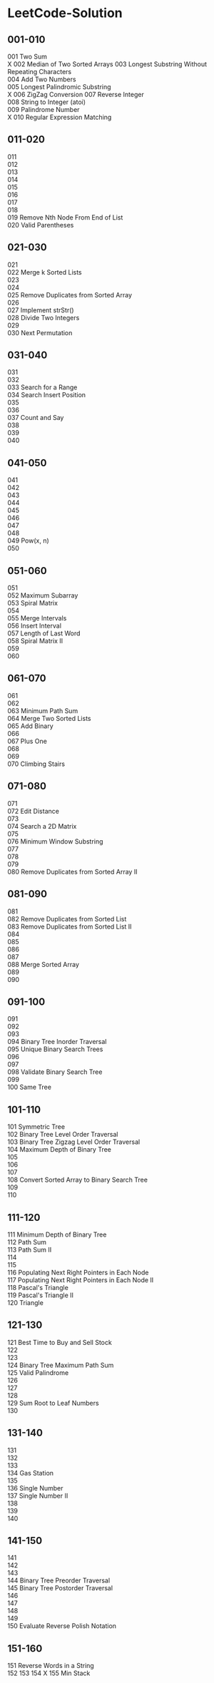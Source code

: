LeetCode-Solution
=================  

001-010  
-------  
001 Two Sum  
X 002 Median of Two Sorted Arrays
003 Longest Substring Without Repeating Characters  
004 Add Two Numbers  
005 Longest Palindromic Substring  
X 006 ZigZag Conversion 
007 Reverse Integer  
008 String to Integer (atoi)  
009 Palindrome Number  
X 010 Regular Expression Matching  
  
011-020  
-------  
011  
012  
013  
014  
015  
016  
017  
018  
019 Remove Nth Node From End of List  
020 Valid Parentheses  
  
021-030  
-------  
021  
022 Merge k Sorted Lists  
023  
024  
025 Remove Duplicates from Sorted Array  
026  
027 Implement strStr()  
028 Divide Two Integers  
029  
030 Next Permutation  
  
031-040  
-------  
031  
032  
033 Search for a Range  
034 Search Insert Position  
035  
036  
037 Count and Say  
038  
039  
040  
  
041-050  
-------  
041  
042  
043  
044  
045  
046  
047  
048  
049 Pow(x, n)  
050    
  
051-060  
-------  
051  
052 Maximum Subarray  
053 Spiral Matrix  
054  
055 Merge Intervals  
056 Insert Interval  
057 Length of Last Word  
058 Spiral Matrix II   
059  
060  

061-070  
-------  
061  
062  
063 Minimum Path Sum  
064 Merge Two Sorted Lists  
065 Add Binary  
066  
067 Plus One  
068  
069  
070 Climbing Stairs  

071-080  
-------  
071   
072 Edit Distance   
073  
074 Search a 2D Matrix  
075  
076 Minimum Window Substring  
077  
078  
079  
080 Remove Duplicates from Sorted Array II  

081-090  
-------  
081  
082 Remove Duplicates from Sorted List  
083 Remove Duplicates from Sorted List II  
084  
085  
086  
087  
088 Merge Sorted Array  
089  
090  
  
091-100  
-------  
091  
092  
093  
094 Binary Tree Inorder Traversal  
095 Unique Binary Search Trees  
096  
097  
098 Validate Binary Search Tree  
099  
100 Same Tree  

101-110  
-------  
101 Symmetric Tree  
102 Binary Tree Level Order Traversal  
103 Binary Tree Zigzag Level Order Traversal  
104 Maximum Depth of Binary Tree  
105  
106  
107  
108 Convert Sorted Array to Binary Search Tree  
109  
110  

111-120  
-------  
111 Minimum Depth of Binary Tree  
112 Path Sum  
113 Path Sum II  
114  
115  
116 Populating Next Right Pointers in Each Node  
117 Populating Next Right Pointers in Each Node II  
118 Pascal's Triangle  
119 Pascal's Triangle II  
120 Triangle   

121-130  
-------  
121 Best Time to Buy and Sell Stock  
122  
123  
124 Binary Tree Maximum Path Sum  
125 Valid Palindrome  
126  
127  
128  
129 Sum Root to Leaf Numbers  
130  

131-140  
-------  
131  
132  
133  
134 Gas Station  
135  
136 Single Number  
137 Single Number II  
138  
139  
140  

141-150  
-------  
141  
142  
143  
144 Binary Tree Preorder Traversal  
145 Binary Tree Postorder Traversal  
146  
147  
148  
149  
150 Evaluate Reverse Polish Notation  
  
151-160  
-------  
151 Reverse Words in a String  
152 
153 
154 
X 155 Min Stack  
